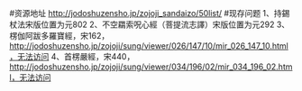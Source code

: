 #资源地址
http://jodoshuzensho.jp/zojoji_sandaizo/50list/
#现存问题
1、持錫杖法宋版位置为元802
2、不空羂索呪心經（菩提流志譯）宋版位置为元292
3、楞伽阿跋多羅寶經，宋162，http://jodoshuzensho.jp/zojoji/sung/viewer/026/147/10/mir_026_147_10.html，无法访问
4、首楞嚴經，宋440，http://jodoshuzensho.jp/zojoji/sung/viewer/034/196/02/mir_034_196_02.html，无法访问
